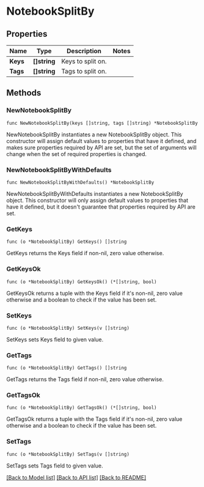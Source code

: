 # NotebookSplitBy

## Properties

Name | Type | Description | Notes
---- | ---- | ----------- | ------
**Keys** | **[]string** | Keys to split on. | 
**Tags** | **[]string** | Tags to split on. | 

## Methods

### NewNotebookSplitBy

`func NewNotebookSplitBy(keys []string, tags []string) *NotebookSplitBy`

NewNotebookSplitBy instantiates a new NotebookSplitBy object.
This constructor will assign default values to properties that have it defined,
and makes sure properties required by API are set, but the set of arguments
will change when the set of required properties is changed.

### NewNotebookSplitByWithDefaults

`func NewNotebookSplitByWithDefaults() *NotebookSplitBy`

NewNotebookSplitByWithDefaults instantiates a new NotebookSplitBy object.
This constructor will only assign default values to properties that have it defined,
but it doesn't guarantee that properties required by API are set.

### GetKeys

`func (o *NotebookSplitBy) GetKeys() []string`

GetKeys returns the Keys field if non-nil, zero value otherwise.

### GetKeysOk

`func (o *NotebookSplitBy) GetKeysOk() (*[]string, bool)`

GetKeysOk returns a tuple with the Keys field if it's non-nil, zero value otherwise
and a boolean to check if the value has been set.

### SetKeys

`func (o *NotebookSplitBy) SetKeys(v []string)`

SetKeys sets Keys field to given value.


### GetTags

`func (o *NotebookSplitBy) GetTags() []string`

GetTags returns the Tags field if non-nil, zero value otherwise.

### GetTagsOk

`func (o *NotebookSplitBy) GetTagsOk() (*[]string, bool)`

GetTagsOk returns a tuple with the Tags field if it's non-nil, zero value otherwise
and a boolean to check if the value has been set.

### SetTags

`func (o *NotebookSplitBy) SetTags(v []string)`

SetTags sets Tags field to given value.



[[Back to Model list]](../README.md#documentation-for-models) [[Back to API list]](../README.md#documentation-for-api-endpoints) [[Back to README]](../README.md)


